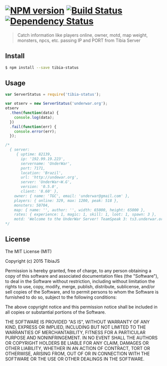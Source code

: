 #  [![NPM version][npm-image]][npm-url] [![Build Status][travis-image]][travis-url] [![Dependency Status][daviddm-url]][daviddm-image]

> Catch information like players online, owner, motd, map weight, monsters, npcs, etc. passing IP and PORT from Tibia Server


## Install

```sh
$ npm install --save tibia-status
```


## Usage

```js
var ServerStatus = require('tibia-status');

var otserv = new ServerStatus('underwar.org');
otserv
  .then(function(data) {
    console.log(data);
  })
  .fail(function(err) {
    console.error(err);
  });

/* 
  { server:
     { uptime: 82139,
       ip: '192.99.19.223',
       servername: 'UnderWar',
       port: 7171,
       location: 'Brazil',
       url: 'http://undewar.org',
       server: 'UnderWar~W.G',
       version: '0.5.0',
       client: '8.60' },
    owner: { name: 'TGC', email: 'underwar@gmail.com' },
    players: { online: 329, max: 1200, peak: 518 },
    monsters: 50704,
    map: { name: '', author: '', width: 65000, height: 65000 },
    rates: { experience: 1, magic: 1, skill: 1, loot: 1, spawn: 3 },
    motd: 'Welcome to the UnderWar Server! TeamSpeak 3: ts3.underwar.org' }
*/
```

## License

The MIT License (MIT)

Copyright (c) 2015 TibiaJS

Permission is hereby granted, free of charge, to any person obtaining a copy of this software and associated documentation files (the "Software"), to deal in the Software without restriction, including without limitation the rights to use, copy, modify, merge, publish, distribute, sublicense, and/or sell copies of the Software, and to permit persons to whom the Software is furnished to do so, subject to the following conditions:

The above copyright notice and this permission notice shall be included in all copies or substantial portions of the Software.

THE SOFTWARE IS PROVIDED "AS IS", WITHOUT WARRANTY OF ANY KIND, EXPRESS OR IMPLIED, INCLUDING BUT NOT LIMITED TO THE WARRANTIES OF MERCHANTABILITY, FITNESS FOR A PARTICULAR PURPOSE AND NONINFRINGEMENT. IN NO EVENT SHALL THE AUTHORS OR COPYRIGHT HOLDERS BE LIABLE FOR ANY CLAIM, DAMAGES OR OTHER LIABILITY, WHETHER IN AN ACTION OF CONTRACT, TORT OR OTHERWISE, ARISING FROM, OUT OF OR IN CONNECTION WITH THE SOFTWARE OR THE USE OR OTHER DEALINGS IN THE SOFTWARE.

[npm-url]: https://npmjs.org/package/tibia-status
[npm-image]: https://badge.fury.io/js/tibia-status.svg
[travis-url]: https://travis-ci.org/TibiaJS/serverstatus
[travis-image]: https://travis-ci.org/TibiaJS/serverstatus.svg?branch=master
[daviddm-url]: https://david-dm.org/TibiaJS/serverstatus.svg?theme=shields.io
[daviddm-image]: https://david-dm.org/TibiaJS/serverstatus
